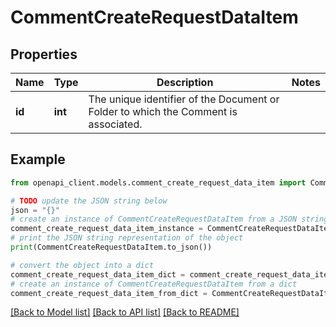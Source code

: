 # CommentCreateRequestDataItem


## Properties

Name | Type | Description | Notes
------------ | ------------- | ------------- | -------------
**id** | **int** | The unique identifier of the Document or Folder to which the Comment is associated. | 

## Example

```python
from openapi_client.models.comment_create_request_data_item import CommentCreateRequestDataItem

# TODO update the JSON string below
json = "{}"
# create an instance of CommentCreateRequestDataItem from a JSON string
comment_create_request_data_item_instance = CommentCreateRequestDataItem.from_json(json)
# print the JSON string representation of the object
print(CommentCreateRequestDataItem.to_json())

# convert the object into a dict
comment_create_request_data_item_dict = comment_create_request_data_item_instance.to_dict()
# create an instance of CommentCreateRequestDataItem from a dict
comment_create_request_data_item_from_dict = CommentCreateRequestDataItem.from_dict(comment_create_request_data_item_dict)
```
[[Back to Model list]](../README.md#documentation-for-models) [[Back to API list]](../README.md#documentation-for-api-endpoints) [[Back to README]](../README.md)


